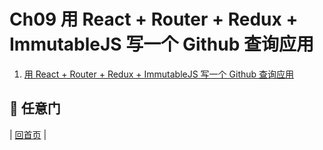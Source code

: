 # Ch09 用 React + Router + Redux + ImmutableJS 写一个 Github 查询应用

1. [用 React + Router + Redux + ImmutableJS 写一个 Github 查询应用](https://github.com/blueflylin/reactjs101/blob/master/Ch09/react-router-redux-github-finder.md)

## :door: 任意门
| [回首页](https://github.com/blueflylin/reactjs101) |
